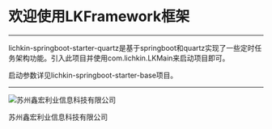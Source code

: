 # 欢迎使用LKFramework框架

------

lichkin-springboot-starter-quartz是基于springboot和quartz实现了一些定时任务架构功能。引入此项目并使用com.lichkin.LKMain来启动项目即可。

启动参数详见lichkin-springboot-starter-base项目。

------
![苏州鑫宏利业信息科技有限公司](https://avatars2.githubusercontent.com/u/30554748?v=4&s=200=400x400)

苏州鑫宏利业信息科技有限公司

